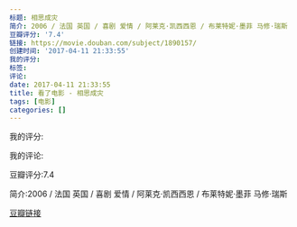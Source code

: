 ```yaml
---
标题: 相思成灾
简介: 2006 / 法国 英国 / 喜剧 爱情 / 阿莱克·凯西西恩 / 布莱特妮·墨菲 马修·瑞斯
豆瓣评分: '7.4'
链接: https://movie.douban.com/subject/1890157/
创建时间: '2017-04-11 21:33:55'
我的评分:
标签:
评论:
date: 2017-04-11 21:33:55
title: 看了电影 - 相思成灾
tags: [电影]
categories: []
---
```


我的评分:

我的评论:

豆瓣评分:7.4

简介:2006 / 法国 英国 / 喜剧 爱情 / 阿莱克·凯西西恩 / 布莱特妮·墨菲 马修·瑞斯

[豆瓣链接](https://movie.douban.com/subject/1890157/)

